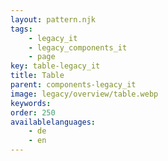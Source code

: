 ```yaml
---
layout: pattern.njk
tags: 
    - legacy_it
    - legacy_components_it
    - page
key: table-legacy_it
title: Table
parent: components-legacy_it
image: legacy/overview/table.webp
keywords: 
order: 250
availablelanguages: 
    - de
    - en
---
```


